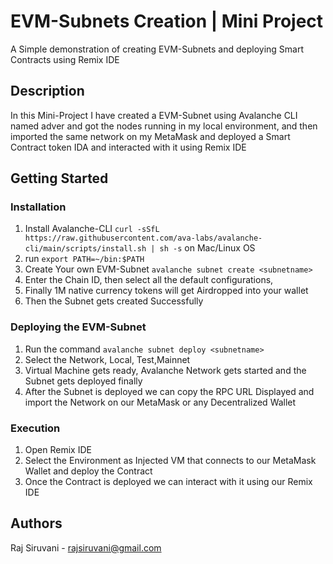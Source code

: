# EVM-Subnets Creation  |  Mini Project

A Simple demonstration of creating EVM-Subnets and deploying Smart Contracts using Remix IDE

## Description

In this Mini-Project I have created a EVM-Subnet using Avalanche CLI named adver and got the nodes running in my local environment, and then imported the same network on my MetaMask and deployed a Smart Contract token IDA and interacted with it using Remix IDE

## Getting Started

### Installation
1. Install Avalanche-CLI `curl -sSfL https://raw.githubusercontent.com/ava-labs/avalanche-cli/main/scripts/install.sh | sh -s` on Mac/Linux OS
2. run `export PATH=~/bin:$PATH`
3. Create Your own EVM-Subnet `avalanche subnet create <subnetname>`
4. Enter the Chain ID, then select all the default configurations,
5. Finally 1M native currency tokens will get Airdropped into your wallet
6. Then the Subnet gets created Successfully

### Deploying the EVM-Subnet
1. Run the command `avalanche subnet deploy <subnetname>`
2. Select the Network, Local, Test,Mainnet
3. Virtual Machine gets ready, Avalanche Network gets started and the Subnet gets deployed finally
4. After the Subnet is deployed we can copy the RPC URL Displayed and import the Network on our MetaMask or any Decentralized Wallet

### Execution

1. Open Remix IDE
2. Select the Environment as Injected VM that connects to our MetaMask Wallet and deploy the Contract
3. Once the Contract is deployed we can interact with it using our Remix IDE

## Authors
Raj Siruvani - rajsiruvani@gmail.com
